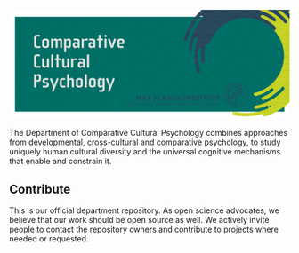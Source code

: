![CCP Banner](https://raw.githubusercontent.com/ccp-eva/.github/main/profile/ccp-banner.png)

The Department of Comparative Cultural Psychology combines approaches from developmental, cross-cultural and comparative psychology, to study uniquely human cultural diversity and the universal cognitive mechanisms that enable and constrain it.

## Contribute

This is our official department repository. As open science advocates, we believe that our work should be open source as well. We actively invite people to contact the repository owners and contribute to projects where needed or requested.

<!--
**Todo:**
🌈 Contribution guidelines - how can the community get involved?
👩‍💻 Useful resources - where can the community find your docs? Is there anything else the community should know?
-->
